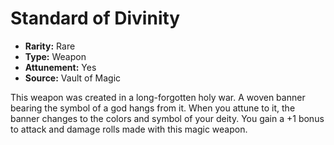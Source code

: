 # Standard of Divinity

- **Rarity:** Rare
- **Type:** Weapon
- **Attunement:** Yes
- **Source:** Vault of Magic

This weapon was created in a long-forgotten holy war. A woven banner bearing the symbol of a god hangs from it. When you attune to it, the banner changes to the colors and symbol of your deity. You gain a +1 bonus to attack and damage rolls made with this magic weapon.
